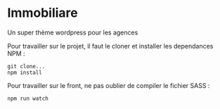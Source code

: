 # Immobiliare

Un super thème wordpress pour les agences

Pour travailler sur le projet, il faut le cloner et installer les dependances NPM : 


```
git clone...
npm install
```


Pour travailler sur le front, ne pas oublier de compiler le fichier SASS : 

```
npm run watch
```

